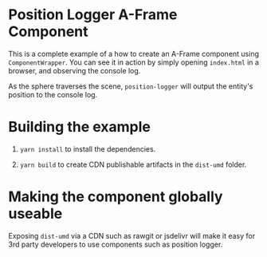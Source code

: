 # Position Logger A-Frame Component

This is a complete example of a how to create an A-Frame component using `ComponentWrapper`. You can see it in action by simply opening `index.html` in a browser, and observing the console log.

As the sphere traverses the scene, `position-logger` will output the entity's position to the console log.

# Building the example

1. `yarn install` to install the dependencies.

2. `yarn build` to create CDN publishable artifacts in the `dist-umd` folder.

# Making the component globally useable

Exposing `dist-umd` via a CDN such as rawgit or jsdelivr will make it easy for 3rd party developers to use components such as position logger.